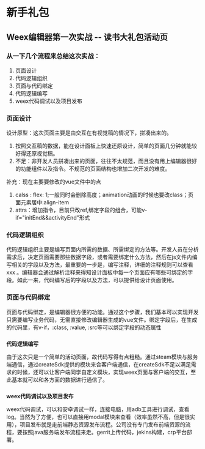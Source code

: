 # 新手礼包

## **Weex编辑器第一次实战 -- 读书大礼包活动页**

### **从一下几个流程来总结这次实战：** 

1. 页面设计
2. 代码逻辑组织
3. 页面与代码绑定
4. 代码逻辑编写
5. weex代码调试以及项目发布

### **页面设计**

设计原型：这次页面主要是由交互在有视觉稿的情况下，拼凑出来的。

1. 按照交互稿的数据，能在设计面板上快速还原设计，简单的页面几分钟就能较好得还原视觉稿。
2.  不足：非开发人员拼凑出来的页面，往往不太规范，而且没有用上编辑器很好的功能组件以及指令。不规范的页面结构也增加二次开发的难度。

 补充：现在主要要修改的vue文件中的点

1. calss : flex: 1;一般同时会删除高度；animation动画的时候也要改class；页面元素居中:align-item
2. attrs：增加指令，目前只改ref,绑定字段的组合，可能v-if="initEnd&&activityEnd"形式    

### **代码逻辑组织**

代码逻辑组织主要是编写页面内所需的数据、所需绑定的方法等。开发人员在分析需求后，决定页面需要那些数据字段，或者需要绑定什么方法，然后在js文件内编写相关的字段以及方法，最重要的一步是，编写注释，详细的注释规则可以查看 xxx 。编辑器会通过解析注释来得知设计面板中每一个页面应有哪些可绑定的字段。如此一来，代码编写后的字段以及方法，可以提供给设计页面使用。    

### **页面与代码绑定**

页面与代码绑定，是编辑器很方便的功能。通过这个步骤，我们基本可以实现开发只需要编写业务代码，无需直接修改编辑器生成的vue文件。绑定字段后，在生成的代码里，有v-if，:class, :value, :src等可以绑定字段的动态属性    

###  **代码逻辑编写**

由于这次只是一个简单的活动页面，故代码写得有点粗糙。通过steam模块与服务端通信，通过createSdk提供的模块来合客户端通信，在createSdk不足以满足需求的时候，还可以让客户端同学自定义模块，实现weex页面与客户端的交互，至此基本就可以和各方面的数据进行通信了。    

### **weex代码调试以及项目发布**

weex代码调试，可以和安卓调试一样，连接电脑，用adb工具进行调试，查看log。当然为了方便，也可以直接用modal模块来查看（效率虽然不高，但是很实用），项目发布就是走前端静态资源发布流程。公司没有专门发布前端资源的流程，要按照java服务端发布流程来走。gerrit上传代码，jekins构建，crp平台部署。

